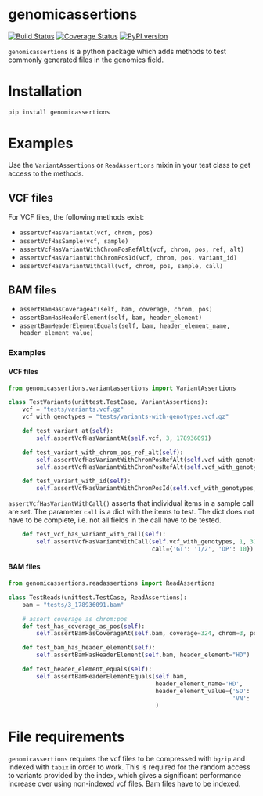 # genomicassertions

[![Build Status](https://travis-ci.org/dakl/genomicassertions.svg?branch=master)](https://travis-ci.org/dakl/genomicassertions)
[![Coverage Status](https://coveralls.io/repos/github/dakl/genomicassertions/badge.svg?branch=master)](https://coveralls.io/github/dakl/genomicassertions?branch=master)
[![PyPI version](https://badge.fury.io/py/genomicassertions.svg)](https://badge.fury.io/py/genomicassertions)

`genomicassertions` is a python package which adds methods to test commonly generated files in the genomics field.

# Installation

`pip install genomicassertions`

# Examples

Use the `VariantAssertions` or `ReadAssertions` mixin in your test class to get access to the methods.

## VCF files

For VCF files, the following methods exist:

* `assertVcfHasVariantAt(vcf, chrom, pos)`
* `assertVcfHasSample(vcf, sample)`
* `assertVcfHasVariantWithChromPosRefAlt(vcf, chrom, pos, ref, alt)`
* `assertVcfHasVariantWithChromPosId(vcf, chrom, pos, variant_id)`
* `assertVcfHasVariantWithCall(vcf, chrom, pos, sample, call)`

## BAM files

* `assertBamHasCoverageAt(self, bam, coverage, chrom, pos)`
* `assertBamHasHeaderElement(self, bam, header_element)`
* `assertBamHeaderElementEquals(self, bam, header_element_name, header_element_value)`

### Examples

#### VCF files
~~~python
from genomicassertions.variantassertions import VariantAssertions

class TestVariants(unittest.TestCase, VariantAssertions):
    vcf = "tests/variants.vcf.gz"
    vcf_with_genotypes = "tests/variants-with-genotypes.vcf.gz"

    def test_variant_at(self):
        self.assertVcfHasVariantAt(self.vcf, 3, 178936091)

    def test_variant_with_chrom_pos_ref_alt(self):
        self.assertVcfHasVariantWithChromPosRefAlt(self.vcf_with_genotypes, 1, 3062915, 'G', 'C')
        self.assertVcfHasVariantWithChromPosRefAlt(self.vcf_with_genotypes, 1, 3062915, 'G', 'T')

    def test_variant_with_id(self):
        self.assertVcfHasVariantWithChromPosId(self.vcf_with_genotypes, 1, 3062915, 'id3D')

~~~

`assertVcfHasVariantWithCall()` asserts that individual items in a sample call are set. The parameter `call` is a dict with the items to test. The dict does not have to be complete, i.e. not all fields in the call have to be tested.

~~~python    
    def test_vcf_has_variant_with_call(self):
        self.assertVcfHasVariantWithCall(self.vcf_with_genotypes, 1, 3184885, 'B',
                                         call={'GT': '1/2', 'DP': 10})
~~~

#### BAM files

~~~python
from genomicassertions.readassertions import ReadAssertions

class TestReads(unittest.TestCase, ReadAssertions):
    bam = "tests/3_178936091.bam"

    # assert coverage as chrom:pos
    def test_has_coverage_as_pos(self):
        self.assertBamHasCoverageAt(self.bam, coverage=324, chrom=3, pos=178936091)

    def test_bam_has_header_element(self):
        self.assertBamHasHeaderElement(self.bam, header_element="HD")

    def test_header_element_equals(self):
        self.assertBamHeaderElementEquals(self.bam,
                                          header_element_name='HD',
                                          header_element_value={'SO': 'coordinate',
                                                                'VN': '1.3'}
                                          )
~~~


# File requirements

`genomicassertions` requires the vcf files to be compressed with `bgzip` and indexed with `tabix` in order to work. This is required for the random access to variants provided by the index, which gives a significant performance increase over using non-indexed vcf files. Bam files have to be indexed.
